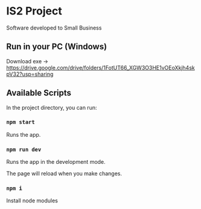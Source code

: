 # IS2 Project
Software developed to Small Business

## Run in your PC (Windows)
Download exe -> https://drive.google.com/drive/folders/1FotUT66_XGW3O3HE1vOEoXkjh4skpV32?usp=sharing

## Available Scripts

In the project directory, you can run:

### `npm start`

Runs the app.

### `npm run dev`

Runs the app in the development mode.

The page will reload when you make changes.

### `npm i`
Install node modules
